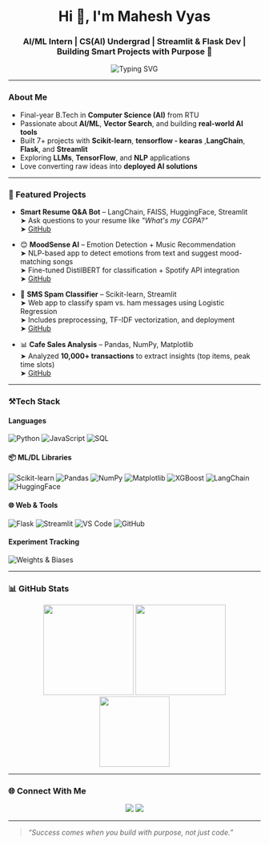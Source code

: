 <h1 align="center">Hi 👋, I'm Mahesh Vyas</h1>
<h3 align="center">AI/ML Intern | CS(AI) Undergrad | Streamlit & Flask Dev | Building Smart Projects with Purpose 🚀</h3>

<div align="center">
  <img src="https://readme-typing-svg.demolab.com?font=Fira+Code&size=22&pause=1000&center=true&vCenter=true&width=500&lines=Final+Year+CS+AI+Student+@RTU;Building+AI+Apps+%F0%9F%96%A5%EF%B8%8F+with+Python+%2B+ML;Flask+%2B+Streamlit+Project+Deployer;Always+Learning+%F0%9F%94%8D+%7C+Always+Building" alt="Typing SVG" />
</div>

---

###  About Me

- Final-year B.Tech in **Computer Science (AI)** from RTU  
- Passionate about **AI/ML**, **Vector Search**, and building **real-world AI tools**
- Built 7+ projects with **Scikit-learn**, **tensorflow - kearas** ,**LangChain**, **Flask**, and **Streamlit**
-  Exploring **LLMs**, **TensorFlow**, and **NLP** applications
-  Love converting raw ideas into **deployed AI solutions**

---

### 💼 Featured Projects

-  **Smart Resume Q&A Bot** – LangChain, FAISS, HuggingFace, Streamlit  
  ➤ Ask questions to your resume like *"What's my CGPA?"*  
  ➤ [GitHub](https://github.com/maheshh-v/Resume-Q-A-Chatbot)

- 😊 **MoodSense AI** – Emotion Detection + Music Recommendation  
  ➤ NLP-based app to detect emotions from text and suggest mood-matching songs  
  ➤ Fine-tuned DistilBERT for classification + Spotify API integration  
  ➤ [GitHub](https://github.com/maheshh-v/MoodSense-AI)

- 📩 **SMS Spam Classifier** – Scikit-learn, Streamlit  
  ➤ Web app to classify spam vs. ham messages using Logistic Regression  
  ➤ Includes preprocessing, TF-IDF vectorization, and deployment  
  ➤ [GitHub](https://github.com/maheshh-v/sms_spam_classifier)

- 📊 **Cafe Sales Analysis** – Pandas, NumPy, Matplotlib  
  ➤ Analyzed **10,000+ transactions** to extract insights (top items, peak time slots)  
  ➤ [GitHub](https://github.com/maheshh-v/Cafe-sales-Analysis)


---

### ⚒Tech Stack

####  Languages
![Python](https://img.shields.io/badge/-Python-3776AB?style=flat&logo=python&logoColor=white)
![JavaScript](https://img.shields.io/badge/-JavaScript-F7DF1E?style=flat&logo=javascript)
![SQL](https://img.shields.io/badge/-SQL-4479A1?style=flat&logo=postgresql)

#### 📦 ML/DL Libraries
![Scikit-learn](https://img.shields.io/badge/-Scikit--learn-F7931E?style=flat&logo=scikit-learn&logoColor=white)
![Pandas](https://img.shields.io/badge/-Pandas-150458?style=flat&logo=pandas)
![NumPy](https://img.shields.io/badge/-NumPy-013243?style=flat&logo=numpy)
![Matplotlib](https://img.shields.io/badge/-Matplotlib-11557C?style=flat)
![XGBoost](https://img.shields.io/badge/-XGBoost-EC5C25?style=flat&logo=python&logoColor=white)
![LangChain](https://img.shields.io/badge/-LangChain-000?style=flat)
![HuggingFace](https://img.shields.io/badge/-HuggingFace-FCC624?style=flat&logo=huggingface)

#### 🌐 Web & Tools
![Flask](https://img.shields.io/badge/-Flask-000000?style=flat&logo=flask)
![Streamlit](https://img.shields.io/badge/-Streamlit-FF4B4B?style=flat&logo=streamlit&logoColor=white)
![VS Code](https://img.shields.io/badge/-VS%20Code-007ACC?style=flat&logo=visual-studio-code)
![GitHub](https://img.shields.io/badge/-GitHub-181717?style=flat&logo=github)

####  Experiment Tracking
![Weights & Biases](https://img.shields.io/badge/-W%26B-FCC624?style=flat&logo=wandb)

---

### 📊 GitHub Stats

<div align="center">
  <img src="https://github-readme-stats.vercel.app/api?username=maheshh-v&show_icons=true&theme=radical" height="180"/>
  <img src="https://github-readme-streak-stats.herokuapp.com/?user=maheshh-v&theme=radical" height="180"/>
</div>

<div align="center">
  <img src="https://github-readme-stats.vercel.app/api/top-langs/?username=maheshh-v&layout=compact&theme=radical" height="140"/>
</div>

---

### 🌐 Connect With Me

<p align="center">
  <a href="https://www.linkedin.com/in/mahesh-vyas-88ab41188/" target="_blank"><img src="https://img.shields.io/badge/-LinkedIn-0077B5?style=for-the-badge&logo=linkedin&logoColor=white"/></a>
  <a href="mailto:maheshvya.724@gmail.com"><img src="https://img.shields.io/badge/-Gmail-D14836?style=for-the-badge&logo=gmail&logoColor=white"/></a>
</p>

---

> _“Success comes when you build with purpose, not just code.”_

